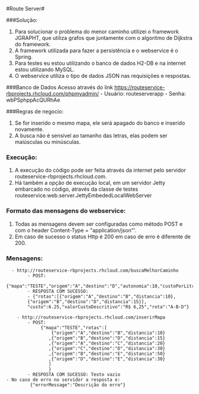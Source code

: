 #Route Server#

###Solução:
   1. Para solucionar o problema do menor caminho 
   utilizei o framework JGRAPHT, que utiliza grafos
   que juntamente com o algoritmo de Dijkstra do framework. 
   2. A framework utilizada para fazer a persistência e o webservice é o Spring.
   3. Para testes eu estou utilizando o banco de dados H2-DB e na internet estou utilizando MySQL.
   4. O webservice utiliza o tipo de dados JSON nas requisições e respostas.    

###Banco de Dados
     Acesso através do link https://routeservice-rbprojects.rhcloud.com/phpmyadmin/
     - Usuário: routeserverapp 
     - Senha: wbPSphppAcQURhAe

###Regras de negocio:
  1. Se for inserido o mesmo mapa, ele será apagado do banco e inserido novamente.
  2. A busca não é sensível ao tamanho das letras, elas podem ser maiúsculas ou minúsculas.

### Execução:  
  1. A execução do código pode ser feita através da internet  pelo servidor routeservice-rbprojects.rhcloud.com.
  2. Há também a opção de execução local, em um servidor Jetty embarcado no código, através da classe de testes routeservice.web.server.JettyEmbededLocalWebServer   

### Formato das mensagens do webservice:
  1. Todas as mensagens devem ser configuradas como método POST e  com o header Content-Type = "application/json"'.     
  2. Em caso de sucesso o status Http é 200 em caso de erro é diferente de 200.

### Mensagens:
      - http://routeservice-rbprojects.rhcloud.com/buscaMelhorCaminho
	    	- POST: 
	            {"mapa":"TESTE","origem":"A","destino":"D","autonomia":10,"custoPorLitro":2.50}
	    	- RESPOSTA COM SUCESSO:
	   	    - {"rotas":[{"origem":"A","destino":"B","distancia":10},
		    {"origem":"B","destino":"D","distancia":15}],
		    "custo":6.25,"valorCustoDescritivo":"R$ 6,25","rota":"A-B-D"}
		   
		- http://routeservice-rbprojects.rhcloud.com/inserirMapa
			- POST: 
				 {"mapa":"TESTE","rotas":[
					 {"origem":"A","destino":"B","distancia":10}
					,{"origem":"B","destino":"D","distancia":15}
					,{"origem":"A","destino":"C","distancia":20}
					,{"origem":"C","destino":"D","distancia":30}
					,{"origem":"B","destino":"E","distancia":50}
					,{"origem":"D","destino":"E","distancia":30}
					]
					}
			- RESPOSTA COM SUCESSO: Texto vazio
	- No caso de erro no servidor a resposta e:
	         {"errorMessage":"Descrição do erro"}

  
